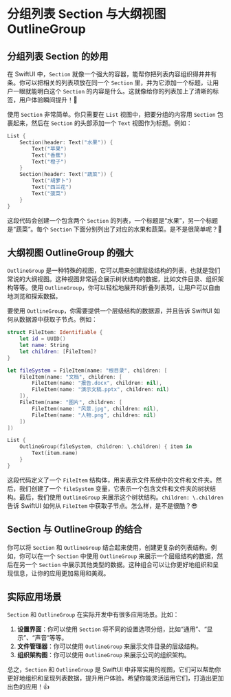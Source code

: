 ﻿# 分组列表 Section 与大纲视图 OutlineGroup

## 分组列表 Section 的妙用

在 SwiftUI 中，`Section` 就像一个强大的容器，能帮你把列表内容组织得井井有条。你可以把相关的列表项放在同一个 `Section` 里，并为它添加一个标题，让用户一眼就能明白这个 `Section` 的内容是什么。这就像给你的列表加上了清晰的标签，用户体验瞬间提升！🚀

使用 `Section` 非常简单。你只需要在 `List` 视图中，把要分组的内容用 `Section` 包裹起来，然后在 `Section` 的头部添加一个 `Text` 视图作为标题。例如：

```swift
List {
    Section(header: Text("水果")) {
        Text("苹果")
        Text("香蕉")
        Text("橙子")
    }
    Section(header: Text("蔬菜")) {
        Text("胡萝卜")
        Text("西兰花")
        Text("菠菜")
    }
}
```

这段代码会创建一个包含两个 `Section` 的列表，一个标题是“水果”，另一个标题是“蔬菜”。每个 `Section` 下面分别列出了对应的水果和蔬菜。是不是很简单呢？🎉

## 大纲视图 OutlineGroup 的强大

`OutlineGroup` 是一种特殊的视图，它可以用来创建层级结构的列表，也就是我们常说的大纲视图。这种视图非常适合展示树状结构的数据，比如文件目录、组织架构等等。使用 `OutlineGroup`，你可以轻松地展开和折叠列表项，让用户可以自由地浏览和探索数据。

要使用 `OutlineGroup`，你需要提供一个层级结构的数据源，并且告诉 SwiftUI 如何从数据源中获取子节点。例如：

```swift
struct FileItem: Identifiable {
    let id = UUID()
    let name: String
    let children: [FileItem]?
}

let fileSystem = FileItem(name: "根目录", children: [
    FileItem(name: "文档", children: [
        FileItem(name: "报告.docx", children: nil),
        FileItem(name: "演示文稿.pptx", children: nil)
    ]),
    FileItem(name: "图片", children: [
        FileItem(name: "风景.jpg", children: nil),
        FileItem(name: "人物.png", children: nil)
    ])
])

List {
    OutlineGroup(fileSystem, children: \.children) { item in
        Text(item.name)
    }
}
```

这段代码定义了一个 `FileItem` 结构体，用来表示文件系统中的文件和文件夹。然后，我们创建了一个 `fileSystem` 变量，它表示一个包含文件和文件夹的树状结构。最后，我们使用 `OutlineGroup` 来展示这个树状结构。`children: \.children` 告诉 SwiftUI 如何从 `FileItem` 中获取子节点。怎么样，是不是很酷？😎

## Section 与 OutlineGroup 的结合

你可以将 `Section` 和 `OutlineGroup` 结合起来使用，创建更复杂的列表结构。例如，你可以在一个 `Section` 中使用 `OutlineGroup` 来展示一个层级结构的数据，然后在另一个 `Section` 中展示其他类型的数据。这种组合可以让你更好地组织和呈现信息，让你的应用更加易用和美观。

## 实际应用场景

`Section` 和 `OutlineGroup` 在实际开发中有很多应用场景。比如：

1.  **设置界面**：你可以使用 `Section` 将不同的设置选项分组，比如“通用”、“显示”、“声音”等等。
2.  **文件管理器**：你可以使用 `OutlineGroup` 来展示文件目录的层级结构。
3.  **组织架构图**：你可以使用 `OutlineGroup` 来展示公司的组织架构。

总之，`Section` 和 `OutlineGroup` 是 SwiftUI 中非常实用的视图，它们可以帮助你更好地组织和呈现列表数据，提升用户体验。希望你能灵活运用它们，打造出更加出色的应用！👍


